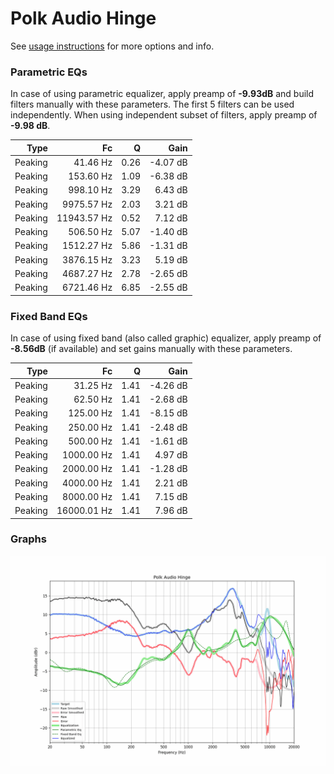 # Polk Audio Hinge
See [usage instructions](https://github.com/jaakkopasanen/AutoEq#usage) for more options and info.

### Parametric EQs
In case of using parametric equalizer, apply preamp of **-9.93dB** and build filters manually
with these parameters. The first 5 filters can be used independently.
When using independent subset of filters, apply preamp of **-9.98 dB**.

| Type    | Fc          |    Q | Gain     |
|--------:|------------:|-----:|---------:|
| Peaking | 41.46 Hz    | 0.26 | -4.07 dB |
| Peaking | 153.60 Hz   | 1.09 | -6.38 dB |
| Peaking | 998.10 Hz   | 3.29 | 6.43 dB  |
| Peaking | 9975.57 Hz  | 2.03 | 3.21 dB  |
| Peaking | 11943.57 Hz | 0.52 | 7.12 dB  |
| Peaking | 506.50 Hz   | 5.07 | -1.40 dB |
| Peaking | 1512.27 Hz  | 5.86 | -1.31 dB |
| Peaking | 3876.15 Hz  | 3.23 | 5.19 dB  |
| Peaking | 4687.27 Hz  | 2.78 | -2.65 dB |
| Peaking | 6721.46 Hz  | 6.85 | -2.55 dB |

### Fixed Band EQs
In case of using fixed band (also called graphic) equalizer, apply preamp of **-8.56dB**
(if available) and set gains manually with these parameters.

| Type    | Fc          |    Q | Gain     |
|--------:|------------:|-----:|---------:|
| Peaking | 31.25 Hz    | 1.41 | -4.26 dB |
| Peaking | 62.50 Hz    | 1.41 | -2.68 dB |
| Peaking | 125.00 Hz   | 1.41 | -8.15 dB |
| Peaking | 250.00 Hz   | 1.41 | -2.48 dB |
| Peaking | 500.00 Hz   | 1.41 | -1.61 dB |
| Peaking | 1000.00 Hz  | 1.41 | 4.97 dB  |
| Peaking | 2000.00 Hz  | 1.41 | -1.28 dB |
| Peaking | 4000.00 Hz  | 1.41 | 2.21 dB  |
| Peaking | 8000.00 Hz  | 1.41 | 7.15 dB  |
| Peaking | 16000.01 Hz | 1.41 | 7.96 dB  |

### Graphs
![](./Polk%20Audio%20Hinge.png)